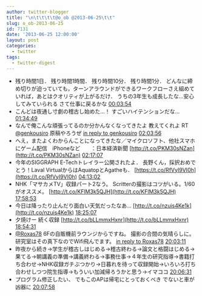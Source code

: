 ```yaml
---
author: twitter-blogger
title: "\n\t\t\t\t@o_ob @2013-06-25\t\t"
slug: o_ob-2013-06-25
id: 7131
date: '2013-06-25 12:00:00'
layout: post
categories:
  - twitter
tags:
  - twitter-digest
---
```


*   残り時間1日． 残り時間1時間． 残り時間10分． 残り時間1分． どんなに締め切りが迫っていても，ターンアラウンドができるワークフローさえ組めていれば，あとはクオリティが上がるだけ． うちの3年生も成長したな…安心してみていられる さて仕事に戻るかな [00:03:54](http://twitter.com/o_ob/statuses/349181090096889856)
*   こんどは夜通し寸劇の稽古し始めた…！ すごいハイテンションだな… [01:34:49](http://twitter.com/o_ob/statuses/349203973552603137)
*   なんで俺こんな頑張ってるのか分かんなくなってきたよ 教えてくれよ RT [@genkousiro](http://twitter.com/genkousiro) 原稿やろうぜ [in reply to genkousiro](http://twitter.com/genkousiro/statuses/349211084693057536) [02:03:56](http://twitter.com/o_ob/statuses/349211300112502784)
*   へえ，またよくわからんことになってきたな／マイクロソフト、他社スマホにゲーム配信　iPhoneなど　　：日本経済新聞 [http://t.co/PKM30sNZan](http://t.co/PKM30sNZan) [02:17:07](http://twitter.com/o_ob/statuses/349214616557072384)
*   今年のSIGGRAPH E-Techトレイラー公開されたよ． 長野くん，採択おめでとう！Laval VirtualからはAquatopとAgatheも． [https://t.co/RfVyI9VI0h](https://t.co/RfVyI9VI0h) [04:13:02](http://twitter.com/o_ob/statuses/349243789963042816)
*   NHK「マサカメTV」収録パート2なう。 Scritterの撮影はコツがいる。1/60がオススメ。 [http://t.co/KFlM3k5QJH](http://t.co/KFlM3k5QJH) [17:58:53](http://twitter.com/o_ob/statuses/349451620343480320)
*   今日は降ったり止んだり面白い天気だったなあ... [http://t.co/nzuis4Ke1k](http://t.co/nzuis4Ke1k) [18:25:07](http://twitter.com/o_ob/statuses/349458221888598017)
*   夕焼けー 続く収録 [http://t.co/bLLmmxHxnr](http://t.co/bLLmmxHxnr) [18:54:31](http://twitter.com/o_ob/statuses/349465622431817728)
*   [@Roxas78](http://twitter.com/Roxas78) 6Fの自販機前ラウンジからですね。 撮影の合間の気晴らしに。 研究室はその真下なのでWifi飛んでます。 [in reply to Roxas78](http://twitter.com/Roxas78/statuses/349465903487913984) [20:03:11](http://twitter.com/o_ob/statuses/349482902368686082)
*   昨夜から続き→学生が稽古しはじめる→稽古終わる→論文と格闘はじめる→果てる→朝講義の準備→講義終わる→事務仕事→４年生の研究指導→書籍打ち合わせ→NHK収録ガチぶつかり→日暮れを待って収録開始→いろいろ打ち合わせしつつ院生指導→もういい加減帰ろうかと思う→イマココ [20:06:31](http://twitter.com/o_ob/statuses/349483739585327107)
*   プログラム修正したい、 でもこのAPは帰宅にとっておくべき でないと車が凶器に [20:07:58](http://twitter.com/o_ob/statuses/349484103462174720)